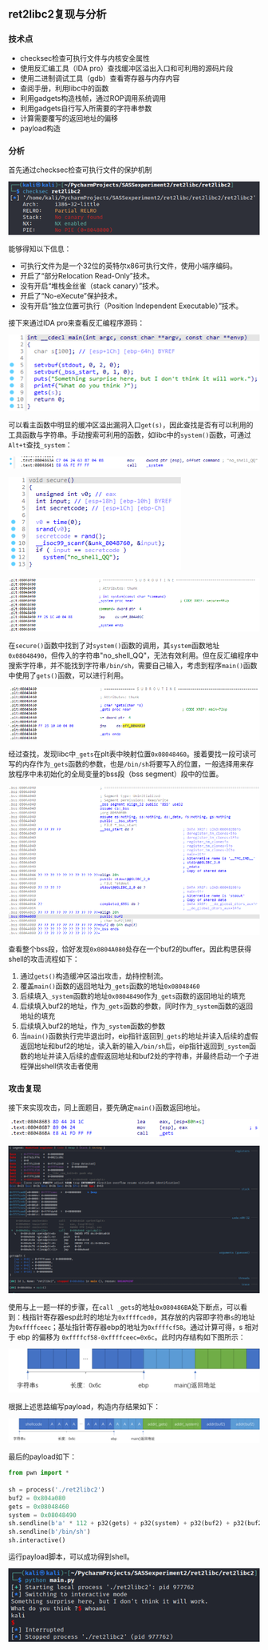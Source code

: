 ## ret2libc2复现与分析

### 技术点

- checksec检查可执行文件与内核安全属性
- 使用反汇编工具（IDA pro）查找缓冲区溢出入口和可利用的源码片段
- 使用二进制调试工具（gdb）查看寄存器与内存内容
- 查阅手册，利用libc中的函数
- 利用gadgets构造栈帧，通过ROP调用系统调用
- 利用gadgets自行写入所需要的字符串参数
- 计算需要覆写的返回地址的偏移
- payload构造

### 分析

首先通过checksec检查可执行文件的保护机制

![image-20230424150457551](https://raw.githubusercontent.com/SuperMaxine/pic-repo/master/img/202304241504610.png)

能够得知以下信息：

- 可执行文件为是一个32位的英特尔x86可执行文件，使用小端序编码。
- 开启了“部分Relocation Read-Only”技术。
- 没有开启“堆栈金丝雀（stack canary）”技术。
- 开启了“No-eXecute”保护技术。
- 没有开启“独立位置可执行（Position Independent Executable）”技术。

接下来通过IDA pro来查看反汇编程序源码：

![image-20230424150554617](https://raw.githubusercontent.com/SuperMaxine/pic-repo/master/img/202304241505634.png)

可以看主函数中明显的缓冲区溢出漏洞入口`get(s)`，因此查找是否有可以利用的工具函数与字符串。手动搜索可利用的函数，如libc中的`system()`函数，可通过`Alt+t`查找`_system`：

![image-20230424150725207](https://raw.githubusercontent.com/SuperMaxine/pic-repo/master/img/202304241507224.png)

![image-20230424150741756](https://raw.githubusercontent.com/SuperMaxine/pic-repo/master/img/202304241507811.png)

![image-20230424151022807](https://raw.githubusercontent.com/SuperMaxine/pic-repo/master/img/202304241510823.png)

在`secure()`函数中找到了对`system()`函数的调用，其`system`函数地址`0x08048490`，但传入的字符串"no_shell_QQ"，无法有效利用。但在反汇编程序中搜索字符串，并不能找到字符串`/bin/sh`，需要自己输入，考虑到程序`main()`函数中使用了`gets()`函数，可以进行利用。

![image-20230424151310504](https://raw.githubusercontent.com/SuperMaxine/pic-repo/master/img/202304241513523.png)

经过查找，发现libc中`_gets`在plt表中映射位置`0x08048460`。接着要找一段可读可写的内存作为`_gets`函数的参数，也是`/bin/sh`将要写入的位置，一般选择用来存放程序中未初始化的全局变量的bss段（bss segment）段中的位置。

![image-20230424153940192](https://raw.githubusercontent.com/SuperMaxine/pic-repo/master/img/202304241539255.png)

查看整个bss段，恰好发现`0x0804A080`处存在一个buf2的buffer。因此构思获得shell的攻击流程如下：

1. 通过`gets()`构造缓冲区溢出攻击，劫持控制流。
2. 覆盖`main()`函数的返回地址为`_gets`函数的地址`0x08048460`
3. 后续填入`_system`函数的地址`0x08048490`作为`_gets`函数的返回地址的填充
4. 后续填入buf2的地址，作为`_gets`函数的参数，同时作为`_system`函数的返回地址的填充
5. 后续填入buf2的地址，作为`_system`函数的参数
6. 当`main()`函数执行完毕退出时，eip指针返回到`_gets`的地址并读入后续的虚假返回地址和buf2的地址，读入新的输入`/bin/sh`后，eip指针返回到`_system`函数的地址并读入后续的虚假返回地址和buf2处的字符串，并最终启动一个子进程弹出shell供攻击者使用

### 攻击复现

接下来实现攻击，同上面题目，要先确定`main()`函数返回地址。

![image-20230424154403878](https://raw.githubusercontent.com/SuperMaxine/pic-repo/master/img/202304241544910.png)

![image-20230424154433246](https://raw.githubusercontent.com/SuperMaxine/pic-repo/master/img/202304241544307.png)

使用与上一题一样的步骤，在`call _gets`的地址`0x080486BA`处下断点，可以看到：栈指针寄存器esp此时的地址为`0xffffced0`，其存放的内容即字符串`s`的地址为`0xffffceec`；基址指针寄存器ebp的地址为`0xffffcf58`。通过计算可得，s 相对于 ebp 的偏移为 `0xffffcf58-0xffffceec=0x6c`。此时内存结构如下图所示：

![image-20230424105446557](https://raw.githubusercontent.com/SuperMaxine/pic-repo/master/img/202304241545777.png)

根据上述思路编写payload，构造内存结果如下：

![image-20230424154954650](https://raw.githubusercontent.com/SuperMaxine/pic-repo/master/img/202304241549688.png)

最后的payload如下：

```python
from pwn import *

sh = process('./ret2libc2')
buf2 = 0x804a080
gets = 0x08048460
system = 0x08048490
sh.sendline(b'a' * 112 + p32(gets) + p32(system) + p32(buf2) + p32(buf2))
sh.sendline(b'/bin/sh')
sh.interactive()
```

运行payload脚本，可以成功得到shell。

![image-20230424155052755](https://raw.githubusercontent.com/SuperMaxine/pic-repo/master/img/202304241550771.png)